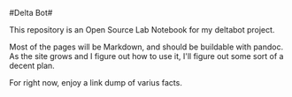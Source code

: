 #Delta Bot#

This repository is an Open Source Lab Notebook for my deltabot project.    
    
Most of the pages will be Markdown, and should be buildable with pandoc.
As the site grows and I figure out how to use it, I'll figure out some sort of
a decent plan.   

For right now, enjoy a link dump of varius facts.

